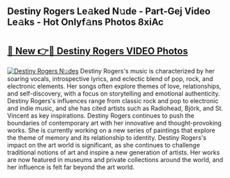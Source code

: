 ## Destiny Rogers Le𝚊ked N𝚞de - Part-Gej Video Le𝚊ks - Hot Onlyf𝚊ns Photos 8xiAc

# <h2><a href="http://ac20045.deff.icu/?id=Destiny+Rogers">🔗 New 👉🔴 Destiny Rogers VIDEO Photos</a></h2>

[![Destiny Rogers N𝚞des](https://i.imgur.com/rIISA9y.gif)](http://ac20045.deff.icu/?id=Destiny+Rogers)
Destiny Rogers's music is characterized by her soaring vocals, introspective lyrics, and eclectic blend of pop, rock, and electronic elements. Her songs often explore themes of love, relationships, and self-discovery, with a focus on storytelling and emotional authenticity. Destiny Rogers's influences range from classic rock and pop to electronic and indie music, and she has cited artists such as Radiohead, Björk, and St. Vincent as key inspirations. Destiny Rogers continues to push the boundaries of contemporary art with her innovative and thought-provoking works. She is currently working on a new series of paintings that explore the theme of memory and its relationship to identity. Destiny Rogers's impact on the art world is significant, as she continues to challenge traditional notions of art and inspire a new generation of artists. Her works are now featured in museums and private collections around the world, and her influence is felt far beyond the art world.

